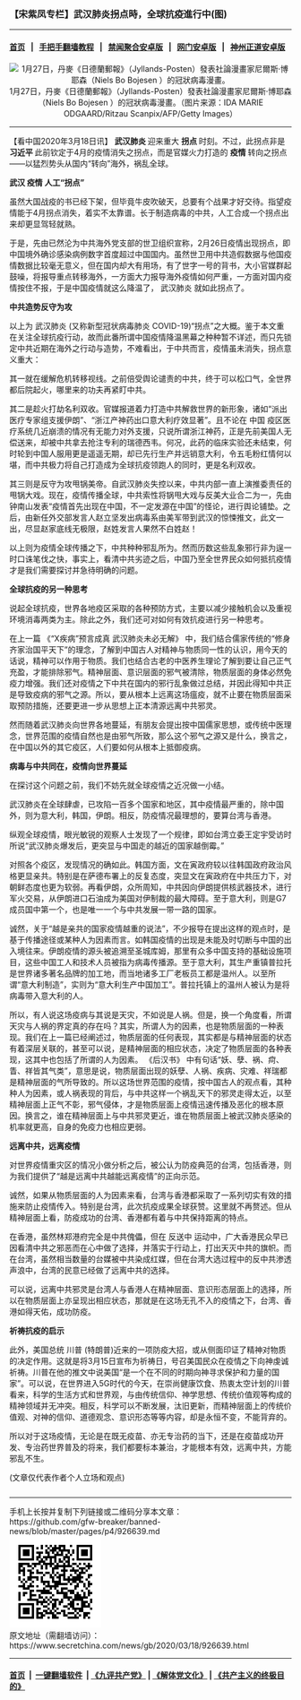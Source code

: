 ### 【宋紫凤专栏】武汉肺炎拐点時，全球抗疫進行中(图)
------------------------

#### [首页](https://github.com/gfw-breaker/banned-news/blob/master/README.md) &nbsp;&nbsp;|&nbsp;&nbsp; [手把手翻墙教程](https://github.com/gfw-breaker/guides/wiki) &nbsp;&nbsp;|&nbsp;&nbsp; [禁闻聚合安卓版](https://github.com/gfw-breaker/bn-android) &nbsp;&nbsp;|&nbsp;&nbsp; [网门安卓版](https://github.com/oGate2/oGate) &nbsp;&nbsp;|&nbsp;&nbsp; [神州正道安卓版](https://github.com/SzzdOgate/update) 



<div class="article_right" style="fone-color:#000">
 <p style="text-align:center">
  <img alt="1月27日，丹麥《日德蘭郵報》（Jyllands-Posten）發表社論漫畫家尼爾斯·博耶森（Niels Bo Bojesen ）的冠狀病毒漫畫。" src="//img3.secretchina.com/pic/2020/3-13/p2646604a868839219-ss.jpg" style="height:337px; width:600px"/>
  <br>
   1月27日，丹麥《日德蘭郵報》（Jyllands-Posten）發表社論漫畫家尼爾斯·博耶森（Niels Bo Bojesen ）的冠狀病毒漫畫。（图片来源：IDA MARIE ODGAARD/Ritzau Scanpix/AFP/Getty Images）
   <span id="hideid" name="hideid" style="color:red;display:none;">
    <span href="https://www.secretchina.com">
    </span>
   </span>
  </br>
 </p>
 <div id="txt-mid1-t21-2017">
  

---


  </div>
 </div>
 <p>
  【看中国2020年3月18日讯】
  <strong>
   武汉肺炎
  </strong>
  迎来重大
  <strong>
   拐点
  </strong>
  时刻。不过，此拐点非是
  <strong>
   <span href="https://www.secretchina.com/news/gb/tag/习近平" target="_blank">
    习近平
   </span>
  </strong>
  此前钦定于4月的疫情消失之拐点，而是官媒火力打造的
  <strong>
   疫情
  </strong>
  转向之拐点——以猛烈势头从国内“转向”海外，祸乱全球。
  <span id="hideid" name="hideid" style="color:red;display:none;">
   <span href="https://www.secretchina.com">
   </span>
  </span>
 </p>
 <p>
  <strong>
   武汉
   <span href="https://www.secretchina.com/news/gb/tag/疫情" target="_blank">
    疫情
   </span>
   人工“拐点”
  </strong>
 </p>
 <p>
  虽然大国战疫的书已经下架，但毕竟牛皮吹破天，总要有个战果才好交待。指望疫情能于4月拐点消失，着实不太靠谱。长于制造病毒的中共，人工合成一个拐点出来却更显驾轻就熟。
 </p>
 <p>
  于是，先由已然沦为中共海外党支部的世卫组织宣称，2月26日疫情出现拐点，即中国境外确诊感染病例数字首度超过中国国内。虽然世卫用中共造假数据与他国疫情数据比较毫无意义，但在国内却大有用场，有了世字一号的背书，大小官媒群起鼓噪，将报导重点转移海外，一方面大力报导海外疫情如何严重，一方面对国内疫情按住不报，于是中国疫情就这么降温了，
  <span href="https://zh.wikipedia.org/wiki/2019%E5%86%A0%E7%8A%B6%E7%97%85%E6%AF%92%E7%97%85%E7%96%AB%E6%83%85" target="_blank">
   武汉肺炎
  </span>
  就如此拐点了。
 </p>
 <p>
  <strong>
   中共造势反守为攻
  </strong>
 </p>
 <p>
  以上为
  <span href="https://www.secretchina.com/news/gb/tag/武汉肺炎" target="_blank">
   武汉肺炎
  </span>
  (又称新型冠状病毒肺炎 COVID-19)“拐点”之大概。鉴于本文重在关注全球抗疫行动，故而此番所谓中国疫情降温黑幕之种种暂不详述，而只先锁定中共近期在海外之行动与造势，不难看出，于中共而言，疫情虽未消失，拐点意义重大：
 </p>
 <p>
  其一就在缓解危机转移视线。之前倍受舆论谴责的中共，终于可以松口气，全世界都后院起火，哪里来的功夫再紧盯中共。
 </p>
 <p>
  其二是趁火打劫名利双收。官媒报道着力打造中共解救世界的新形象，诸如“派出医疗专家组支援伊朗”、“浙江产神药出口意大利疗效显著”。且不论在
  <span href="https://www.secretchina.com" target="_blank">
   中国
  </span>
  疫区医疗系统几近崩溃的情况有无能力对外支援，只说所谓浙江神药，正是先前美国人无偿送来，却被中共拿去抢注专利的瑞德西韦。何况，此药的临床实验还未结束，何时轮到中国人服用更是遥遥无期，却已先行生产并远销意大利，令五毛粉红情何以堪，而中共极力将自己打造成为全球抗疫领跑人的同时，更是名利双收。
 </p>
 <p>
  其三则是反守为攻甩锅美帝。自武汉肺炎失控以来，中共内部一直上演推委责任的甩锅大戏。现在，疫情传播全球，中共索性将锅甩大戏与反美大业合二为一，先由钟南山发表“疫情首先出现在中国，不一定发源在中国”的怪论，进行舆论铺垫。之后，由新任外交部发言人赵立坚发出病毒系由美军带到武汉的惊悚推文，此文一出，尽显赵家底线无极限，赵姓发言人果然不白姓赵！
 </p>
 <p>
  以上则为疫情全球传播之下，中共种种邪乱所为。然而历数这些乱象邪行非为逞一时口诛笔伐之快，事实上，看清中共劣迹之后，中国乃至全世界民众如何抵抗疫情才是我们需要探讨并急待明确的问题。
 </p>
 <p>
  <strong>
   全球抗疫的另一种思考
  </strong>
 </p>
 <p>
  说起全球抗疫，世界各地疫区采取的各种预防方式，主要以减少接触机会以及重视环境消毒两类为主。除此之外，我们还可对如何有效抗疫进行另一种思考。
 </p>
 <p>
  在上一篇
  <span href="https://www.secretchina.com/news/gb/2020/03/06/925147.html" target="_blank">
   《“X疾病”预言成真 武汉肺炎未必无解》
  </span>
  中，我们结合儒家传统的“修身齐家治国平天下”的理念，了解到中国古人对精神与物质同一性的认识，用今天的话说，精神可以作用于物质。我们也结合古老的中医养生理论了解到要让自己正气充盈，才能排除邪气。精神层面、意识层面的邪气被清除，物质层面的身体必然免疫力增强。我们还对疫情之下中共在国内的邪行乱象做过总结，并因此得知中共正是导致疫病的邪气之源。所以，要从根本上远离这场瘟疫，就不止要在物质层面采取预防措施，还要更进一步从思想上正本清源远离中共邪灵。
 </p>
 <p>
  然而随着武汉肺炎向世界各地蔓延，有朋友会提出按中国儒家思想，或传统中医理念，世界范围的疫情自然也是由邪气所致，那么这个邪气之源又是什么，换言之，在中国以外的其它疫区，人们要如何从根本上抵御疫病。
 </p>
 <p>
  <strong>
   病毒与中共同在，疫情向世界蔓延
  </strong>
 </p>
 <center>
  <div style="max-width: 632px;height:180px; display: none; text-align: center; margin: 0 auto; overflow: hidden;overflow-x: hidden;">
   <div id="taboola-midarticle-thumbnails" style="max-width: 632px;height:180px;overflow: hidden;overflow-x: hidden;">
   </div>
  </div>
  <div>
   <ins class="adsbygoogle" data-ad-client="ca-pub-1276641434651360" data-ad-format="fluid" data-ad-layout="in-article" data-ad-slot="5164544770" style="display:block; text-align:center;">
   </ins>
  </div>
 </center>
 <p>
  在探讨这个问题之前，我们不妨先就全球疫情之近况做一小结。
 </p>
 <p>
  武汉肺炎在全球肆虐，已攻陷一百多个国家和地区，其中疫情最严重的，除中国外，则为意大利，韩国，伊朗。相反，防疫情况最理想的，要算台湾与香港。
 </p>
 <p>
  纵观全球疫情，眼光敏锐的观察人士发现了一个规律，即如台湾立委王定宇受访时所说“武汉肺炎爆发后，更突显与中国走的越近的国家越倒霉。”
 </p>
 <p>
  对照各个疫区，发现情况的确如此。韩国方面，文在寅政府较以往韩国政府政治风格更显亲共。特别是在萨德布署上的反复态度，突显文在寅政府在中共压力下，对朝鲜态度也更为软弱。再看伊朗，众所周知，中共因向伊朗提供核武器技术，进行军火交易，从伊朗进口石油成为美国对伊制裁的最大障碍。至于意大利，则是G7成员国中第一个，也是唯一一个与中共发展一带一路的国家。
 </p>
 <p>
  诚然，关于“越是亲共的国家疫情越重的说法”，不少报导在提出这样的观点时，是基于传播途径或某种人为因素而言。如韩国疫情的出现是未能及时切断与中国的出入境往来。伊朗疫情的源头被追溯至圣城库姆，那里有众多中国支持的基础设施项目，这些中国工人和技术人员被指为病毒传播源。至于意大利，其生产重镇普拉托是世界诸多著名品牌的加工地，而当地诸多工厂老板员工都是温州人。以至所谓“意大利制造”，实则为“意大利生产中国加工”。普拉托镇上的温州人被认为是将病毒带入意大利的人。
 </p>
 <center>
  <ins class="adsbygoogle" data-ad-client="ca-pub-1276641434651360" data-ad-format="fluid" data-ad-layout="in-article" data-ad-slot="3646767294" style="display:block; text-align:center;">
  </ins>
 </center>
 <p>
  所以，有人说这场疫病与其说是天灾，不如说是人祸。但是，换一个角度看，所谓天灾与人祸的界定真的存在吗？其实，所谓人为的因素，也是物质层面的一种表现。我们在上一篇已经阐述过，物质层面的任何表现，其实都是与精神层面的状态有着深层关联的，甚至可以说，是精神层面的相应状态，决定了物质层面的各种表现，这其中也包括了所谓的人为因素。
  <span href="https://zh.wikipedia.org/wiki/%E5%90%8E%E6%B1%89%E4%B9%A6" target="_blank">
   《后汉书》
  </span>
  中有句话“妖、孽、祸、疴、眚、祥皆其气类”，意思是说，物质层面出现的妖孽、人祸、疾病、灾难、祥瑞都是精神层面的气所导致的。所以这场世界范围的疫情，按中国古人的观点看，其种种人为因素，或人祸表现的背后，与中共这样一个祸乱天下的邪灵走得太近，以至精神层面上正气不彰，邪气侵体，才是物质层面上疫情迅速传播及恶化的根本原因。换言之，谁在精神层面上与中共邪灵更近，谁在物质层面上被武汉肺炎感染的机率就更高，自身的免疫力也相应更弱。
 </p>
 <p>
  <strong>
   远离中共，远离疫情
  </strong>
 </p>
 <p>
  对世界疫情重灾区的情况小做分析之后，被公认为防疫典范的台湾，包括香港，则为我们提供了“越是远离中共越能远离疫情”的正向示范。
 </p>
 <p>
  诚然，如果从物质层面的人为因素来看，台湾与香港都采取了一系列切实有效的措施来防止疫情传入。特别是台湾，此次抗疫成果全球获赞。这里就不再赘述。但从精神层面上看，防疫成功的台湾、香港都有着与中共保持距离的特点。
 </p>
 <p>
  在香港，虽然林郑港府完全是中共傀儡，但在
  <span href="https://www.secretchina.com/news/gb/tag/反送中" target="_blank">
   反送中
  </span>
  运动中，广大香港民众早已因看清中共之邪恶而在心中做了选择，并落实于行动上，打出天灭中共的旗帜。而在台湾，虽然相当数量的台媒被中共染成红媒，但在台湾大选过程中的反中共渗透声浪中，台湾的民意已经做了远离中共的选择。
 </p>
 <p>
  可以说，远离中共邪灵是台湾人与香港人在精神层面、意识形态层面上的选择，所以在物质层面上亦呈现出相应状态，那就是在这场无孔不入的疫情之下，台湾、香港如得天佑，成功防疫。
 </p>
 <p>
  <strong>
   祈祷抗疫的启示
  </strong>
 </p>
 <p>
  此外，美国总统
  <span href="https://www.secretchina.com/news/gb/tag/川普" target="_blank">
   川普
  </span>
  (特朗普)近来的一项防疫大招，或从侧面印证了精神对物质的决定作用。这就是将3月15日宣布为祈祷日，号召美国民众在疫情之下向神虔诚祈祷。川普在他的推文中说美国“是一个在不同的时期向神寻求保护和力量的国家”。可以说，在世界进入5G时代的今天，在崇尚健康饮食、热衷太空计划的川普看来，科学的生活方式和世界观，与由传统信仰、神学思想、传统价值观等构成的精神领域并无冲突。相反，科学可以不断发展，汰旧更新，而精神层面上的传统价值观、对神的信仰、道德观念、意识形态等等内容，却是永恒不变，不能背弃的。
 </p>
 <p>
  所以对于这场疫情，无论是在既无疫苗、亦无专治药的当下，还是在疫苗成功开发、专治药世界普及的将来，我们都要标本兼治，才能根本有效，远离中共，方能邪乱不生。
 </p>
 (文章仅代表作者个人立场和观点)
 <center>
  <div>
   <div id="txt-mid2-t22-2017" style="display: block;  max-height: 351px;  overflow: hidden;">
    <div id="SC-21xxx">
    </div>
    <ins class="adsbygoogle" data-ad-client="ca-pub-1276641434651360" data-ad-format="auto" data-ad-slot="4301710469" data-full-width-responsive="true" style="display:block">
    </ins>
   </div>
  </div>
 </center>
 <div style="padding-top:12px;">
 </div>
</div>

<hr/>
手机上长按并复制下列链接或二维码分享本文章：<br/>
https://github.com/gfw-breaker/banned-news/blob/master/pages/p4/926639.md <br/>
<a href='https://github.com/gfw-breaker/banned-news/blob/master/pages/p4/926639.md'><img src='https://github.com/gfw-breaker/banned-news/blob/master/pages/p4/926639.md.png'/></a> <br/>
原文地址（需翻墙访问）：https://www.secretchina.com/news/gb/2020/03/18/926639.html


------------------------
#### [首页](https://github.com/gfw-breaker/banned-news/blob/master/README.md) &nbsp;|&nbsp; [一键翻墙软件](https://github.com/gfw-breaker/nogfw/blob/master/README.md) &nbsp;| [《九评共产党》](https://github.com/gfw-breaker/9ping.md/blob/master/README.md#九评之一评共产党是什么) | [《解体党文化》](https://github.com/gfw-breaker/jtdwh.md/blob/master/README.md) | [《共产主义的终极目的》](https://github.com/gfw-breaker/gczydzjmd.md/blob/master/README.md)


<img src='http://gfw-breaker.win/banned-news/pages/p4/926639.md' width='0px' height='0px'/>